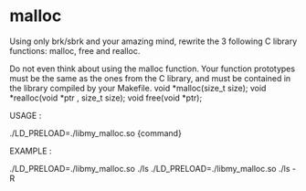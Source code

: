 # malloc

Using only brk/sbrk and your amazing mind, rewrite the 3 following C library functions: malloc, free and realloc.

Do not even think about using the malloc function.
Your function prototypes must be the same as the ones from the C library, and must be contained in the
library compiled by your Makefile.
void *malloc(size_t  size);
void *realloc(void *ptr , size_t  size);
void  free(void *ptr);

USAGE :

./LD_PRELOAD=./libmy_malloc.so {command}

EXAMPLE :

./LD_PRELOAD=./libmy_malloc.so ./ls
./LD_PRELOAD=./libmy_malloc.so ./ls -R
